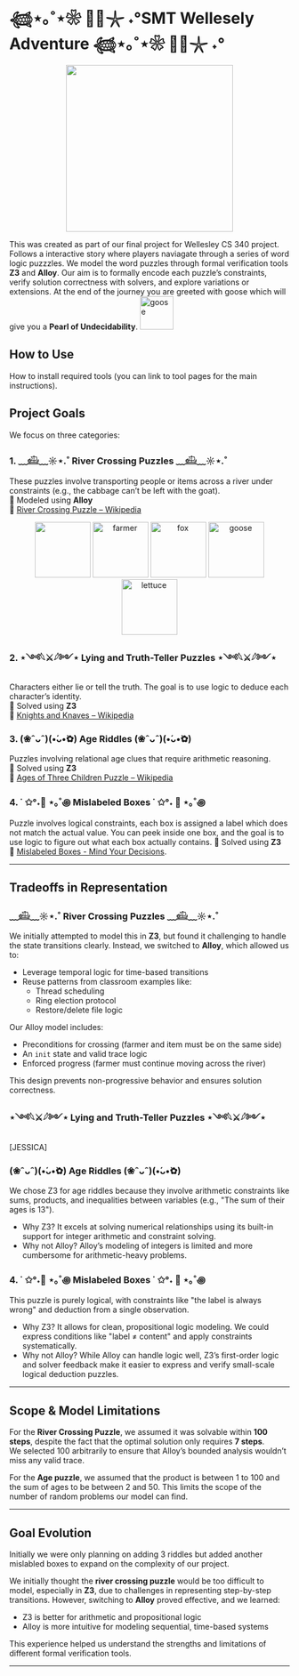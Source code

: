 # 𓆉⋆｡˚⋆❀ 🐚🫧𓇼 ˖°SMT Wellesely Adventure 𓆉⋆｡˚⋆❀ 🐚🫧𓇼 ˖°
<p align="center">
  <img src="https://github.com/user-attachments/assets/af51e851-bdbf-4fa7-a19d-401240af876d" width="300"/>
</p>

This was created as part of our final project for Wellesley CS 340 project. Follows a interactive story where players naviagate through a series of word logic puzzzles. We model the word puzzles through formal verification tools **Z3** and **Alloy**. Our aim is to formally encode each puzzle’s constraints, verify solution correctness with solvers, and explore variations or extensions. At the end of the journey you are greeted with goose which will give you a **Pearl of Undecidability**.
   <img 
    src="https://github.com/user-attachments/assets/7b923448-b616-4467-ae06-9dafdc64ccc1" 
    alt="goose" 
    width="60"
  />
## How to Use
How to install required tools (you can link to tool pages for the main instructions).

##  Project Goals


We focus on three categories:

### 1. ﹏𓊝﹏☼⋆.˚ River Crossing Puzzles ﹏𓊝﹏☼⋆.˚

These puzzles involve transporting people or items across a river under constraints (e.g., the cabbage can’t be left with the goat).  
🔧 Modeled using **Alloy**  
🔗 [River Crossing Puzzle – Wikipedia](https://en.wikipedia.org/wiki/River_crossing_puzzle)

<p align="center">
  <img src="https://github.com/user-attachments/assets/278f7b61-6f46-4e49-a0e3-5216d3353bfa" width="100"/>
  <img src="https://github.com/user-attachments/assets/8c1f688e-c99d-4bfe-8ef6-40424ca6536f" alt="farmer" width="100"/>
  <img src="https://github.com/user-attachments/assets/ac659e38-08a4-4e34-89e4-431345a92ecc" alt="fox" width="100"/>
  <img src="https://github.com/user-attachments/assets/ba109b69-ef32-453e-a720-b7337dfe7794" alt="goose" width="100"/>
  <img src="https://github.com/user-attachments/assets/3ad30c48-a19c-4667-89b8-063c3360916a" alt="lettuce" width="100"/>
</p>

### 2. ⋆༺𓆩⚔𓆪༻⋆ Lying and Truth-Teller Puzzles ⋆༺𓆩⚔𓆪༻⋆
Characters either lie or tell the truth. The goal is to use logic to deduce each character’s identity.  
🔧 Solved using **Z3**  
🔗 [Knights and Knaves – Wikipedia](https://en.wikipedia.org/wiki/Knights_and_Knaves)

### 3. (❀ˆᴗˆ)(•́ᴗ•̀✿) Age Riddles (❀ˆᴗˆ)(•́ᴗ•̀✿)
Puzzles involving relational age clues that require arithmetic reasoning.  
🔧 Solved using **Z3**  
🔗 [Ages of Three Children Puzzle – Wikipedia](https://en.wikipedia.org/wiki/Ages_of_Three_Children_puzzle)

### 4. ˙ ✩°˖🍊 ⋆｡˚꩜ Mislabeled Boxes ˙ ✩°˖ 🍎 ⋆｡˚꩜
Puzzle involves logical constraints, each box is assigned a label which does not match the actual value. You can peek inside one box, and the goal is to use logic to figure out what each box actually contains.
🔧 Solved using **Z3**  
🔗 [ Mislabeled Boxes - Mind Your Decisions](https://mindyourdecisions.com/blog/2025/02/16/apple-interview-question-mislabeled-boxes/).

---

## Tradeoffs in Representation

###  ﹏𓊝﹏☼⋆.˚ River Crossing Puzzles ﹏𓊝﹏☼⋆.˚

We initially attempted to model this in **Z3**, but found it challenging to handle the state transitions clearly. Instead, we switched to **Alloy**, which allowed us to:

- Leverage temporal logic for time-based transitions
- Reuse patterns from classroom examples like:
  - Thread scheduling
  - Ring election protocol
  - Restore/delete file logic

Our Alloy model includes:
- Preconditions for crossing (farmer and item must be on the same side)
- An `init` state and valid trace logic
- Enforced progress (farmer must continue moving across the river)

This design prevents non-progressive behavior and ensures solution correctness.

### ⋆༺𓆩⚔𓆪༻⋆ Lying and Truth-Teller Puzzles ⋆༺𓆩⚔𓆪༻⋆
[JESSICA]

###  (❀ˆᴗˆ)(•́ᴗ•̀✿) Age Riddles (❀ˆᴗˆ)(•́ᴗ•̀✿)
We chose Z3 for age riddles because they involve arithmetic constraints like sums, products, and inequalities between variables (e.g., "The sum of their ages is 13").
- Why Z3? It excels at solving numerical relationships using its built-in support for integer arithmetic and constraint solving.
- Why not Alloy? Alloy’s modeling of integers is limited and more cumbersome for arithmetic-heavy problems.



### 4. ˙ ✩°˖🍊 ⋆｡˚꩜ Mislabeled Boxes ˙ ✩°˖ 🍎 ⋆｡˚꩜
This puzzle is purely logical, with constraints like "the label is always wrong" and deduction from a single observation.
- Why Z3? It allows for clean, propositional logic modeling. We could express conditions like "label ≠ content" and apply constraints systematically.
- Why not Alloy? While Alloy can handle logic well, Z3’s first-order logic and solver feedback make it easier to express and verify small-scale logical deduction puzzles.


---

##  Scope & Model Limitations

For the **River Crossing Puzzle**, we assumed it was solvable within **100 steps**, despite the fact that the optimal solution only requires **7 steps**.  
We selected 100 arbitrarily to ensure that Alloy’s bounded analysis wouldn’t miss any valid trace.

For the **Age puzzle**, we assumed that the product is between 1 to 100 and the sum of ages to be between 2 and 50. This limits the scope of the number of random problems our model can find.

---

##  Goal Evolution
Initially we were only planning on adding 3 riddles but added another mislabled boxes to expand on the complexity of our project.

We initially thought the **river crossing puzzle** would be too difficult to model, especially in **Z3**, due to challenges in representing step-by-step transitions. However, switching to **Alloy** proved effective, and we learned:

- Z3 is better for arithmetic and propositional logic
- Alloy is more intuitive for modeling sequential, time-based systems

This experience helped us understand the strengths and limitations of different formal verification tools.


---


